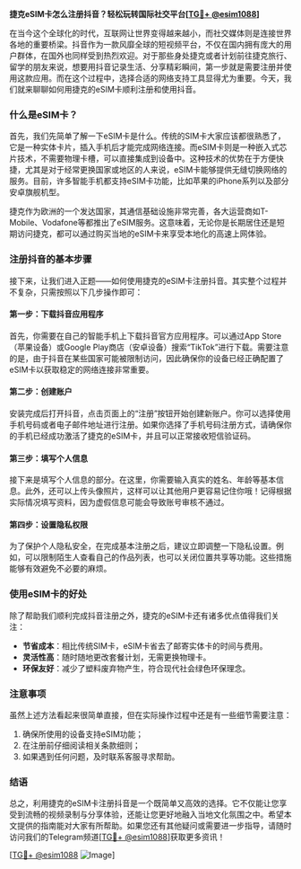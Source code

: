 **捷克eSIM卡怎么注册抖音？轻松玩转国际社交平台[[TG💪+ @esim1088](https://t.me/s/esim1088)]**

在当今这个全球化的时代，互联网让世界变得越来越小，而社交媒体则是连接世界各地的重要桥梁。抖音作为一款风靡全球的短视频平台，不仅在国内拥有庞大的用户群体，在国外也同样受到热烈欢迎。对于那些身处捷克或者计划前往捷克旅行、留学的朋友来说，想要用抖音记录生活、分享精彩瞬间，第一步就是需要注册并使用这款应用。而在这个过程中，选择合适的网络支持工具显得尤为重要。今天，我们就来聊聊如何用捷克的eSIM卡顺利注册和使用抖音。

### 什么是eSIM卡？

首先，我们先简单了解一下eSIM卡是什么。传统的SIM卡大家应该都很熟悉了，它是一种实体卡片，插入手机后才能完成网络连接。而eSIM卡则是一种嵌入式芯片技术，不需要物理卡槽，可以直接集成到设备中。这种技术的优势在于方便快捷，尤其是对于经常更换国家或地区的人来说，eSIM卡能够提供无缝切换网络的服务。目前，许多智能手机都支持eSIM卡功能，比如苹果的iPhone系列以及部分安卓旗舰机型。

捷克作为欧洲的一个发达国家，其通信基础设施非常完善，各大运营商如T-Mobile、Vodafone等都推出了eSIM服务。这意味着，无论你是长期居住还是短期访问捷克，都可以通过购买当地的eSIM卡来享受本地化的高速上网体验。

### 注册抖音的基本步骤

接下来，让我们进入正题——如何使用捷克的eSIM卡注册抖音。其实整个过程并不复杂，只需按照以下几步操作即可：

#### 第一步：下载抖音应用程序

首先，你需要在自己的智能手机上下载抖音官方应用程序。可以通过App Store（苹果设备）或Google Play商店（安卓设备）搜索“TikTok”进行下载。需要注意的是，由于抖音在某些国家可能被限制访问，因此确保你的设备已经正确配置了eSIM卡以获取稳定的网络连接非常重要。

#### 第二步：创建账户

安装完成后打开抖音，点击页面上的“注册”按钮开始创建新账户。你可以选择使用手机号码或者电子邮件地址进行注册。如果你选择了手机号码注册方式，请确保你的手机已经成功激活了捷克的eSIM卡，并且可以正常接收短信验证码。

#### 第三步：填写个人信息

接下来是填写个人信息的部分。在这里，你需要输入真实的姓名、年龄等基本信息。此外，还可以上传头像照片，这样可以让其他用户更容易记住你哦！记得根据实际情况填写资料，因为虚假信息可能会导致账号审核不通过。

#### 第四步：设置隐私权限

为了保护个人隐私安全，在完成基本注册之后，建议立即调整一下隐私设置。例如，可以限制陌生人查看自己的作品列表，也可以关闭位置共享等功能。这些措施能够有效避免不必要的麻烦。

### 使用eSIM卡的好处

除了帮助我们顺利完成抖音注册之外，捷克的eSIM卡还有诸多优点值得我们关注：

- **节省成本**：相比传统SIM卡，eSIM卡省去了邮寄实体卡的时间与费用。
- **灵活性高**：随时随地更改套餐计划，无需更换物理卡。
- **环保友好**：减少了塑料废弃物产生，符合现代社会绿色环保理念。

### 注意事项

虽然上述方法看起来很简单直接，但在实际操作过程中还是有一些细节需要注意：

1. 确保所使用的设备支持eSIM功能；
2. 在注册前仔细阅读相关条款细则；
3. 如果遇到任何问题，及时联系客服寻求帮助。

### 结语

总之，利用捷克的eSIM卡注册抖音是一个既简单又高效的选择。它不仅能让您享受到流畅的视频录制与分享体验，还能让您更好地融入当地文化氛围之中。希望本文提供的指南能对大家有所帮助。如果您还有其他疑问或需要进一步指导，请随时访问我们的Telegram频道[[TG💪+ @esim1088](https://t.me/s/esim1088)]获取更多资讯！

[[TG💪+ @esim1088](https://t.me/s/esim1088) ![Image](https://i.postimg.cc/4NQfJmqS/Snipaste-2025-05-13-00-14-12.png)]